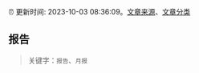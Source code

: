 :alarm_clock: 更新时间: 2023-10-03 08:36:09。[文章来源](/README.md)、[文章分类](/TAGS.md)

## 报告


> 关键字：`报告`、`月报`



